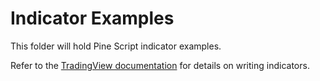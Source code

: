 # Indicator Examples

This folder will hold Pine Script indicator examples.

Refer to the [TradingView documentation](https://www.tradingview.com/pine-script-docs/) for details on writing indicators.
